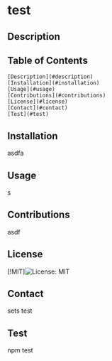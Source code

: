 # test #
  
  ## Description
  

  ## Table of Contents ##
    [Description](#description)
    [Installation](#installation)
    [Usage](#usage)
    [Contributions](#contributions)
    [License](#license)
    [Contact](#contact)
    [Test](#test)

  ## Installation
  
  asdfa 
  
  ## Usage
  
  s
  
  ## Contributions
  
  asdf
  
  ## License
  
  [!MIT]![License: MIT](https://img.shields.io/badge/License-MIT-yellow.svg)
  
  ## Contact

  sets
  test

  ## Test
  npm test
  